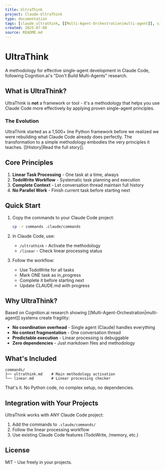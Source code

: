 ```yaml
---
title: UltraThink
project: Claude-UltraThink
type: documentation
tags: [claude_ultrathink, [[Multi-Agent-Orchestration|multi-agent]], single-agent, context-management, cognition-ai]
created: 2025-07-08
source: README.md
---
```


# UltraThink

A methodology for effective single-agent development in Claude Code, following Cognition.ai's "Don't Build Multi-Agents" research.

## What is UltraThink?

UltraThink is **not** a framework or tool - it's a methodology that helps you use Claude Code more effectively by applying proven single-agent principles.

### The Evolution

UltraThink started as a 1,500+ line Python framework before we realized we were rebuilding what Claude Code already does perfectly. The transformation to a simple methodology embodies the very principles it teaches. [[History|Read the full story]].

## Core Principles

1. **Linear Task Processing** - One task at a time, always
2. **TodoWrite Workflow** - Systematic task planning and execution  
3. **Complete Context** - Let conversation thread maintain full history
4. **No Parallel Work** - Finish current task before starting next

## Quick Start

1. Copy the commands to your Claude Code project:
   ```bash
   cp -r commands .claude/commands
   ```

2. In Claude Code, use:
   - `/ultrathink` - Activate the methodology
   - `/linear` - Check linear processing status

3. Follow the workflow:
   - Use TodoWrite for all tasks
   - Mark ONE task as in_progress
   - Complete it before starting next
   - Update CLAUDE.md with progress

## Why UltraThink?

Based on Cognition.ai research showing [[Multi-Agent-Orchestration|multi-agent]] systems create fragility:
- **No coordination overhead** - Single agent (Claude) handles everything
- **No context fragmentation** - One conversation thread
- **Predictable execution** - Linear processing is debuggable
- **Zero dependencies** - Just markdown files and methodology

## What's Included

```
commands/
├── ultrathink.md    # Main methodology activation
└── linear.md        # Linear processing checker
```

That's it. No Python code, no complex setup, no dependencies.

## Integration with Your Projects

UltraThink works with ANY Claude Code project:
1. Add the commands to `.claude/commands/`
2. Follow the linear processing workflow
3. Use existing Claude Code features (TodoWrite, /memory, etc.)

## License

MIT - Use freely in your projects.